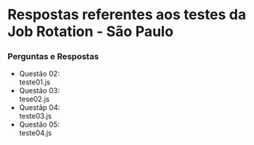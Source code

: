 # Respostas referentes aos testes da Job Rotation - São Paulo
### Perguntas e Respostas 
- Questão 02:</br>teste01.js 
- Questão 03:</br>tese02.js
- Questãp 04:</br>teste03.js
- Questão 05:</br>teste04.js
